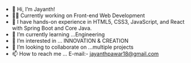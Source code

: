 - 👋 Hi, I’m Jayanth!
- 🧑‍💻 Currently working on Front-end Web Development
- 🚀 I have hands-on experience in HTML5, CSS3, JavaScript, and React with Spring Boot and Core Java.
- 🌱 I’m currently learning ...Engineering 
- 👀 I’m interested in ... INNOVATION & CREATION
- 🤝 I’m looking to collaborate on ...multiple projects
- 📫 How to reach me ... E-mail:- jayanthpawar18@gmail.com

<!---
jayanthpwr/jayanthpwr is a ✨ special ✨ repository because its `README.md` (this file) appears on your GitHub profile.
You can click the Preview link to take a look at your changes.
--->
